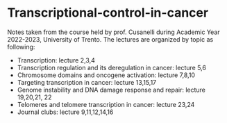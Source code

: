 # Transcriptional-control-in-cancer
Notes taken from the course held by prof. Cusanelli during Academic Year 2022-2023, University of Trento.
The lectures are organized by topic as following:
- Transcription: lecture 2,3,4
- Transcription regulation and its deregulation in cancer: lecture 5,6
- Chromosome domains and oncogene activation: lecture 7,8,10
- Targeting transcription in cancer: lecture 13,15,17
- Genome instability and DNA damage response and repair: lecture 19,20,21, 22
- Telomeres and telomere transcription in cancer: lecture 23,24
- Journal clubs: lecture 9,11,12,14,16